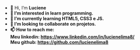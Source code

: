 - 👋 Hi, I’m <b>Luciene
- 👀 I’m interested in learn programming.
- 🌱 I’m currently learning HTML5, CSS3 e JS.
- 💞️ I’m looking to collaborate on projetos.
- 📫 How to reach me:
    <br><b>Meu linkedin: https://www.linkedin.com/in/lucienelima8/
    <br><b>Meu github: https://github.com/lucienelima8

<!---
lucienelima8/lucienelima8 is a ✨ special ✨ repository because its `README.md` (this file) appears on your GitHub profile.
You can click the Preview link to take a look at your changes.
--->
